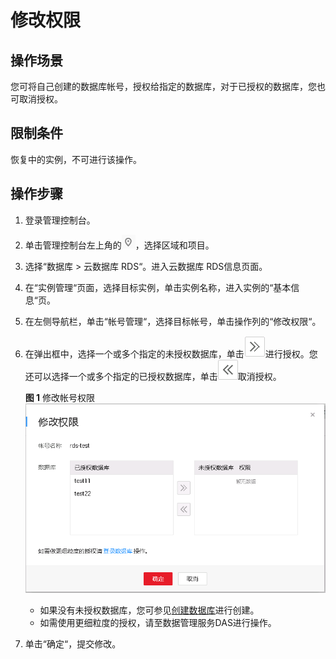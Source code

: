 # 修改权限<a name="rds_05_0012"></a>

## 操作场景<a name="section7898787175059"></a>

您可将自己创建的数据库帐号，授权给指定的数据库，对于已授权的数据库，您也可取消授权。

## 限制条件<a name="section461718913309"></a>

恢复中的实例，不可进行该操作。

## 操作步骤<a name="section369465195015"></a>

1.  登录管理控制台。
2.  单击管理控制台左上角的![](figures/Region灰色图标.png)，选择区域和项目。
3.  选择“数据库  \>  云数据库 RDS“。进入云数据库 RDS信息页面。
4.  在“实例管理“页面，选择目标实例，单击实例名称，进入实例的“基本信息“页。
5.  在左侧导航栏，单击“帐号管理“，选择目标帐号，单击操作列的“修改权限“。
6.  在弹出框中，选择一个或多个指定的未授权数据库，单击![](figures/toright03.png)进行授权。您还可以选择一个或多个指定的已授权数据库，单击![](figures/toleft01.png)取消授权。

    **图 1**  修改帐号权限<a name="fig1067511119348"></a>  
    ![](figures/修改帐号权限.png "修改帐号权限")

    -   如果没有未授权数据库，您可参见[创建数据库](创建数据库.md)进行创建。
    -   如需使用更细粒度的授权，请至数据管理服务DAS进行操作。

7.  单击“确定“，提交修改。

